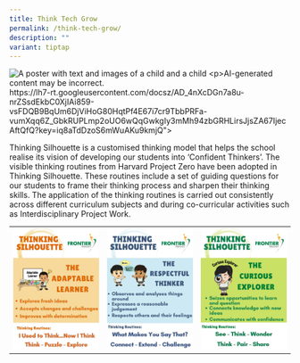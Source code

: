 ```yaml
---
title: Think Tech Grow
permalink: /think-tech-grow/
description: ""
variant: tiptap
---
```

<p></p>
<div class="isomer-image-wrapper">
<img style="margin-left:0px;margin-top:0px;" height="208" width="624" alt="A poster with text and images of a child and a child

AI-generated content may be incorrect." src="https://lh7-rt.googleusercontent.com/docsz/AD_4nXcDGn7a8u-nrZSsdEkbC0XjIAi859-vsFDQB9BqUm6DjViHoG80HqtPf4E67i7cr9TbbPRFa-vumXqq6Z_GbkRUPLmp2oUO6wQqGwkgIy3mMh94zbGRHLirsJjsZA67IjecAftQfQ?key=iq8aTdDzoS6mWuAKu9kmjQ">
</div>
<p></p>
<p>Thinking Silhouette is a customised thinking model that helps the school
realise its vision of developing our students into ‘Confident Thinkers’.
The visible thinking routines from Harvard Project Zero have been adopted
in Thinking Silhouette. These routines include a set of guiding questions
for our students to frame their thinking process and sharpen their thinking
skills. The application of the thinking routines is carried out consistently
across different curriculum subjects and during co-curricular activities
such as Interdisciplinary Project Work.</p>
<p></p>
<p></p>
<table style="minWidth: 75px">
<colgroup>
<col>
<col>
<col>
</colgroup>
<tbody>
<tr>
<td rowspan="1" colspan="1">
<div class="isomer-image-wrapper">
<img style="width: 100%" height="auto" width="100%" src="/images/thinking s 1.jpeg">
</div>
</td>
<td rowspan="1" colspan="1">
<div class="isomer-image-wrapper">
<img style="width: 100%" height="auto" width="100%" src="/images/thinking s 2.jpg">
</div>
</td>
<td rowspan="1" colspan="1">
<div class="isomer-image-wrapper">
<img style="width: 100%" height="auto" width="100%" src="/images/thinking s 3.jpg">
</div>
</td>
</tr>
</tbody>
</table>
<p></p>